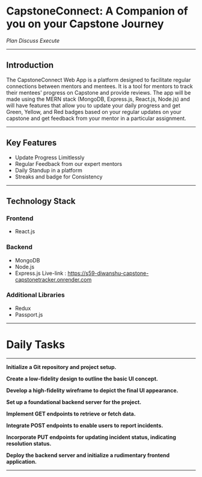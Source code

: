 # CapstoneConnect: A Companion of you on your Capstone Journey

*Plan Discuss Execute*

---

## Introduction

The CapstoneConnect Web App is a platform designed to facilitate regular connections between mentors and mentees. It is a tool for mentors to track their mentees' progress on Capstone and provide reviews. The app will be made using the MERN stack (MongoDB, Express.js, React.js, Node.js) and will have features that allow you to update your daily progress and get Green, Yellow, and Red badges based on your regular updates on your capstone and get feedback from your mentor in a particular assignment.

---

## Key Features

- Update Progress Limitlessly
- Regular Feedback from our expert mentors
- Daily Standup in a platform
- Streaks and badge for Consistency

---

## Technology Stack

### Frontend
- React.js

### Backend
- MongoDB
- Node.js
- Express.js
 Live-link : https://s59-diwanshu-capstone-capstonetracker.onrender.com

### Additional Libraries 
- Redux
- Passport.js

---


# **Daily Tasks**

---

 **Initialize a Git repository and project setup.**

 **Create a low-fidelity design to outline the basic UI concept.**

 **Develop a high-fidelity wireframe to depict the final UI appearance.**

 **Set up a foundational backend server for the project.**

 **Implement GET endpoints to retrieve or fetch data.**

 **Integrate POST endpoints to enable users to report incidents.**

 **Incorporate PUT endpoints for updating incident status, indicating resolution status.**

 **Deploy the backend server and initialize a rudimentary frontend application.**

---


 